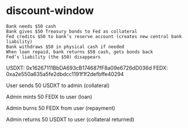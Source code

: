 # discount-window



```
Bank needs $50 cash
Bank gives $50 Treasury bonds to Fed as collateral
Fed credits $50 to bank’s reserve account (creates new central bank liability)
Bank withdraws $50 in physical cash if needed
When loan repaid, bank returns $50 cash, gets bonds back
Fed’s liability (the $50) disappears
```

USDXT: 0x16267111BbDA693cB174687fF8a09e6726dD036d
FEDX: 0xa2e550a635a5fe2dbdcc1191f1f2defbffe40294



User sends 50 USDXT to admin (collateral)

Admin mints 50 FEDX to user (loan)

Admin burns 50 FEDX from user (repayment)

Admin returns 50 USDXT to user (collateral returned)
